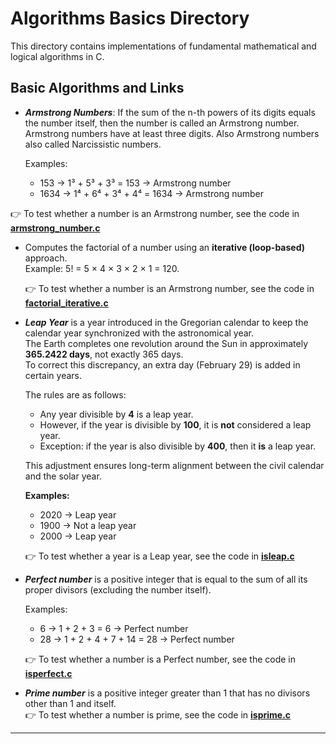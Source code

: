 # Algorithms Basics Directory 

This directory contains implementations of fundamental mathematical and logical algorithms in C.

## Basic Algorithms and Links

- ***Armstrong Numbers***:
  If the sum of the n-th powers of its digits equals the number itself, then the number is called an Armstrong number.  
Armstrong numbers have at least three digits. Also Armstrong numbers also called Narcissistic numbers.

  Examples:  
  - 153 → 1³ + 5³ + 3³ = 153 → Armstrong number  
  - 1634 → 1⁴ + 6⁴ + 3⁴ + 4⁴ = 1634 → Armstrong number  

 👉 To test whether a number is an Armstrong number, see the code in [**armstrong_number.c**](./armstrong_number.c) 

  
  

- Computes the factorial of a number using an **iterative (loop-based)** approach.  
  Example: 5! = 5 × 4 × 3 × 2 × 1 = 120.

  👉 To test whether a number is an Armstrong number, see the code in [**factorial_iterative.c**](./factorial_iterative.c)

- ***Leap Year*** is a year introduced in the Gregorian calendar to keep the calendar year synchronized with the astronomical year.  
  The Earth completes one revolution around the Sun in approximately **365.2422 days**, not exactly 365 days.  
  To correct this discrepancy, an extra day (February 29) is added in certain years.  

  The rules are as follows:
  - Any year divisible by **4** is a leap year.  
  - However, if the year is divisible by **100**, it is **not** considered a leap year.  
  - Exception: if the year is also divisible by **400**, then it **is** a leap year.  

  This adjustment ensures long-term alignment between the civil calendar and the solar year.  

  **Examples:**  
  - 2020 → Leap year  
  - 1900 → Not a leap year  
  - 2000 → Leap year

   👉 To test whether a year is a Leap year, see the code in  [**isleap.c**](./isleap.c)


- ***Perfect number*** is a positive integer that is equal to the sum of all its proper divisors (excluding the number itself).  

  Examples:  
  - 6 → 1 + 2 + 3 = 6 → Perfect number  
  - 28 → 1 + 2 + 4 + 7 + 14 = 28 → Perfect number  

  👉 To test whether a number is a Perfect number, see the code in [**isperfect.c**](./isperfect.c)

-  ***Prime number*** is a positive integer greater than 1 that has no divisors other than 1 and itself.  
  👉 To test whether a number is prime, see the code in [**isprime.c**](./isprime.c)

---


















